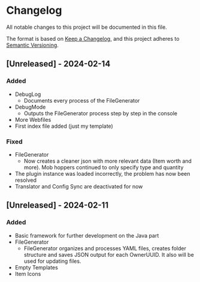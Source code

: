 # Changelog

All notable changes to this project will be documented in this file.

The format is based on [Keep a Changelog](https://keepachangelog.com/en/1.1.0/),
and this project adheres to [Semantic Versioning](https://semver.org/spec/v2.0.0.html).

## [Unreleased] - 2024-02-14

### Added

- DebugLog
	- Documents every process of the FileGenerator
- DebugMode
	- Outputs the FileGenerator process step by step in the console
- More Webfiles
- First index file added (just my template)

### Fixed

- FileGenerator
	- Now creates a cleaner json with more relevant data (Item worth and more). Mob hoppers continued to only specify type and quantity
- The plugin instance was loaded incorrectly, the problem has now been resolved
- Translator and Config Sync are deactivated for now

## [Unreleased] - 2024-02-11

### Added

- Basic framework for further development on the Java part
- FileGenerator
	- FileGenerator organizes and processes YAML files, creates folder structure and saves JSON output for each OwnerUUID. It also will be used for updating files.
- Empty Templates
- Item Icons
